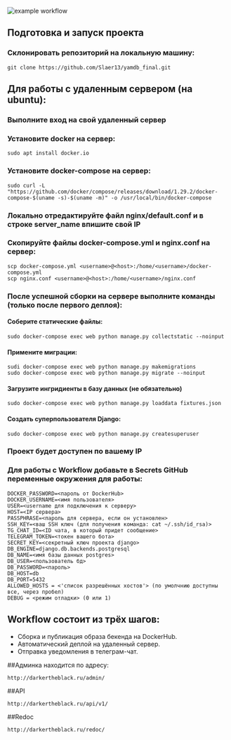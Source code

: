 ![example workflow](https://github.com/slaer13/yamdb_final/actions/workflows/yamdb_workflow.yml/badge.svg?branch=master)

## Подготовка и запуск проекта
### Склонировать репозиторий на локальную машину:
```
git clone https://github.com/Slaer13/yamdb_final.git
```
## Для работы с удаленным сервером (на ubuntu):
### Выполните вход на свой удаленный сервер

### Установите docker на сервер:
```
sudo apt install docker.io 
```
### Установите docker-compose на сервер:
```
sudo curl -L "https://github.com/docker/compose/releases/download/1.29.2/docker-compose-$(uname -s)-$(uname -m)" -o /usr/local/bin/docker-compose
```
### Локально отредактируйте файл nginx/default.conf и в строке server_name впишите свой IP
### Скопируйте файлы docker-compose.yml и nginx.conf на сервер:
```
scp docker-compose.yml <username>@<host>:/home/<username>/docker-compose.yml
scp nginx.conf <username>@<host>:/home/<username>/nginx.conf
```

### После успешной сборки на сервере выполните команды (только после первого деплоя):
#### Соберите статические файлы:
```
sudo docker-compose exec web python manage.py collectstatic --noinput
```
#### Применитe миграции:
```
sudi docker-compose exec web python manage.py makemigrations
sudo docker-compose exec web python manage.py migrate --noinput
```
#### Загрузите ингридиенты в базу данных (не обязательно)
```
sudo docker-compose exec web python manage.py loaddata fixtures.json
```
#### Создать суперпользователя Django:
```
sudo docker-compose exec web python manage.py createsuperuser
```
### Проект будет доступен по вашему IP
### Для работы с Workflow добавьте в Secrets GitHub переменные окружения для работы:
```
DOCKER_PASSWORD=<пароль от DockerHub>
DOCKER_USERNAME=<имя пользователя>
USER=<username для подключения к серверу>
HOST=<IP сервера>
PASSPHRASE=<пароль для сервера, если он установлен>
SSH_KEY=<ваш SSH ключ (для получения команда: cat ~/.ssh/id_rsa)>
TG_CHAT_ID=<ID чата, в который придет сообщение>
TELEGRAM_TOKEN=<токен вашего бота>
SECRET_KEY=<секретный ключ проекта django>
DB_ENGINE=django.db.backends.postgresql
DB_NAME=<имя базы данных postgres>
DB_USER=<пользователь бд>
DB_PASSWORD=<пароль>
DB_HOST=db
DB_PORT=5432
ALLOWED_HOSTS = <'список разрешённых хостов'> (по умолчнию доступны все, через пробел)
DEBUG = <режим отладки> (0 или 1)
```

## Workflow состоит из трёх шагов:
- Сборка и публикация образа бекенда на DockerHub.
- Автоматический деплой на удаленный сервер.
- Отправка уведомления в телеграм-чат.

##Админка находится по адресу:
```
http://darkertheblack.ru/admin/
```
##API
```
http://darkertheblack.ru/api/v1/
```
##Redoc
```
http://darkertheblack.ru/redoc/
```